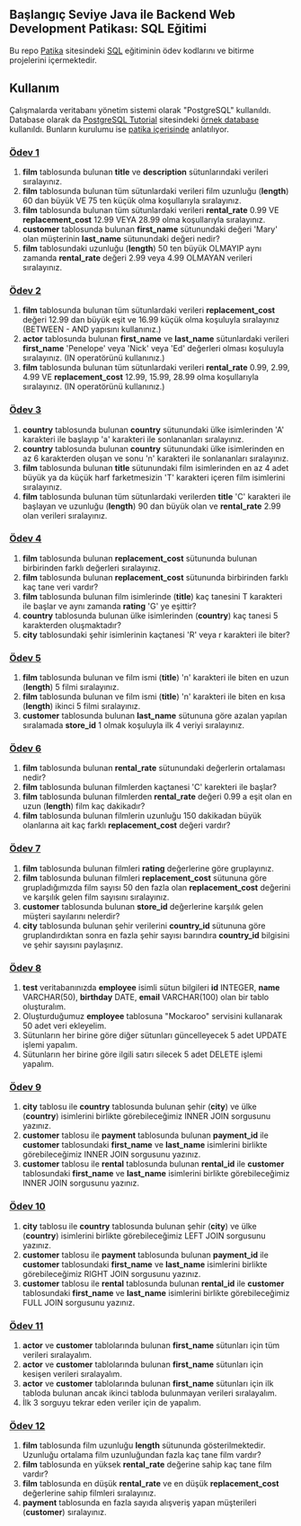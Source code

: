 ## Başlangıç Seviye Java ile Backend Web Development Patikası: SQL Eğitimi
Bu repo [Patika](https://app.patika.dev/) sitesindeki [SQL](https://app.patika.dev/moduller/sql) eğitiminin ödev kodlarını ve bitirme projelerini içermektedir.

## Kullanım
Çalışmalarda veritabanı yönetim sistemi olarak "PostgreSQL" kullanıldı. Database olarak da [PostgreSQL Tutorial](https://www.postgresqltutorial.com/) sitesindeki [örnek database](https://www.postgresqltutorial.com/wp-content/uploads/2019/05/dvdrental.zip) kullanıldı. Bunların kurulumu ise [patika içerisinde](https://app.patika.dev/moduller/sql/InstallPostgresql) anlatılıyor.

### [Ödev 1](https://app.patika.dev/moduller/sql/Odev1)
1. **film** tablosunda bulunan **title** ve **description** sütunlarındaki verileri sıralayınız.
2. **film** tablosunda bulunan tüm sütunlardaki verileri film uzunluğu (**length**) 60 dan büyük VE 75 ten küçük olma koşullarıyla sıralayınız.
3. **film** tablosunda bulunan tüm sütunlardaki verileri **rental_rate** 0.99 VE **replacement_cost** 12.99 VEYA 28.99 olma koşullarıyla sıralayınız.
4. **customer** tablosunda bulunan **first_name** sütunundaki değeri 'Mary' olan müşterinin **last_name** sütunundaki değeri nedir?
5. **film** tablosundaki uzunluğu (**length**) 50 ten büyük OLMAYIP aynı zamanda **rental_rate** değeri 2.99 veya 4.99 OLMAYAN verileri sıralayınız.

### [Ödev 2](https://app.patika.dev/moduller/sql/Odev2)
1. **film** tablosunda bulunan tüm sütunlardaki verileri **replacement_cost** değeri 12.99 dan büyük eşit ve 16.99 küçük olma koşuluyla sıralayınız (BETWEEN - AND yapısını kullanınız.)
2. **actor** tablosunda bulunan **first_name** ve **last_name** sütunlardaki verileri **first_name** 'Penelope' veya 'Nick' veya 'Ed' değerleri olması koşuluyla sıralayınız. (IN operatörünü kullanınız.)
3. **film** tablosunda bulunan tüm sütunlardaki verileri **rental_rate** 0.99, 2.99, 4.99 VE **replacement_cost** 12.99, 15.99, 28.99 olma koşullarıyla sıralayınız. (IN operatörünü kullanınız.)

### [Ödev 3](https://app.patika.dev/moduller/sql/Odev3)
1. **country** tablosunda bulunan **country** sütunundaki ülke isimlerinden 'A' karakteri ile başlayıp 'a' karakteri ile sonlananları sıralayınız.
2. **country** tablosunda bulunan **country** sütunundaki ülke isimlerinden en az 6 karakterden oluşan ve sonu 'n' karakteri ile sonlananları sıralayınız.
3. **film** tablosunda bulunan **title** sütunundaki film isimlerinden en az 4 adet büyük ya da küçük harf farketmesizin 'T' karakteri içeren film isimlerini sıralayınız.
4. **film** tablosunda bulunan tüm sütunlardaki verilerden **title** 'C' karakteri ile başlayan ve uzunluğu (**length**) 90 dan büyük olan ve **rental_rate** 2.99 olan verileri sıralayınız.

### [Ödev 4](https://app.patika.dev/moduller/sql/Odev4)
1. **film** tablosunda bulunan **replacement_cost** sütununda bulunan birbirinden farklı değerleri sıralayınız.
2. **film** tablosunda bulunan **replacement_cost** sütununda birbirinden farklı kaç tane veri vardır?
3. **film** tablosunda bulunan film isimlerinde (**title**) kaç tanesini T karakteri ile başlar ve aynı zamanda **rating** 'G' ye eşittir?
4. **country** tablosunda bulunan ülke isimlerinden (**country**) kaç tanesi 5 karakterden oluşmaktadır?
5. **city** tablosundaki şehir isimlerinin kaçtanesi 'R' veya r karakteri ile biter?

### [Ödev 5](https://app.patika.dev/moduller/sql/Odev5)
1. **film** tablosunda bulunan ve film ismi (**title**) 'n' karakteri ile biten en uzun (**length**) 5 filmi sıralayınız.
2. **film** tablosunda bulunan ve film ismi (**title**) 'n' karakteri ile biten en kısa (**length**) ikinci 5 filmi sıralayınız.
3. **customer** tablosunda bulunan **last_name** sütununa göre azalan yapılan sıralamada **store_id** 1 olmak koşuluyla ilk 4 veriyi sıralayınız.

### [Ödev 6](https://app.patika.dev/moduller/sql/Odev6)
1. **film** tablosunda bulunan **rental_rate** sütunundaki değerlerin ortalaması nedir?
2. **film** tablosunda bulunan filmlerden kaçtanesi 'C' karekteri ile başlar?
3. **film** tablosunda bulunan filmlerden **rental_rate** değeri 0.99 a eşit olan en uzun (**length**) film kaç dakikadır?
4. **film** tablosunda bulunan filmlerin uzunluğu 150 dakikadan büyük olanlarına ait kaç farklı **replacement_cost** değeri vardır?

### [Ödev 7](https://app.patika.dev/moduller/sql/Odev7)
1. **film** tablosunda bulunan filmleri **rating** değerlerine göre gruplayınız.
2. **film** tablosunda bulunan filmleri **replacement_cost** sütununa göre grupladığımızda film sayısı 50 den fazla olan **replacement_cost** değerini ve karşılık gelen film sayısını sıralayınız.
3. **customer** tablosunda bulunan **store_id** değerlerine karşılık gelen müşteri sayılarını nelerdir?
4. **city** tablosunda bulunan şehir verilerini **country_id** sütununa göre gruplandırdıktan sonra en fazla şehir sayısı barındıra **country_id** bilgisini ve şehir sayısını paylaşınız.

### [Ödev 8](https://app.patika.dev/moduller/sql/Odev8)
1. **test** veritabanınızda **employee** isimli sütun bilgileri **id** INTEGER, **name** VARCHAR(50), **birthday** DATE, **email** VARCHAR(100) olan bir tablo oluşturalım.
2. Oluşturduğumuz **employee** tablosuna "Mockaroo" servisini kullanarak 50 adet veri ekleyelim.
3. Sütunların her birine göre diğer sütunları güncelleyecek 5 adet UPDATE işlemi yapalım.
4. Sütunların her birine göre ilgili satırı silecek 5 adet DELETE işlemi yapalım.

### [Ödev 9](https://app.patika.dev/moduller/sql/Odev9)
1. **city** tablosu ile **country** tablosunda bulunan şehir (**city**) ve ülke (**country**) isimlerini birlikte görebileceğimiz INNER JOIN sorgusunu yazınız.
2. **customer** tablosu ile **payment** tablosunda bulunan **payment_id** ile **customer** tablosundaki **first_name** ve **last_name** isimlerini birlikte görebileceğimiz INNER JOIN sorgusunu yazınız.
3. **customer** tablosu ile **rental** tablosunda bulunan **rental_id** ile **customer** tablosundaki **first_name** ve **last_name** isimlerini birlikte görebileceğimiz INNER JOIN sorgusunu yazınız.

### [Ödev 10](https://app.patika.dev/moduller/sql/Odev10)
1. **city** tablosu ile **country** tablosunda bulunan şehir (**city**) ve ülke (**country**) isimlerini birlikte görebileceğimiz LEFT JOIN sorgusunu yazınız.
2. **customer** tablosu ile **payment** tablosunda bulunan **payment_id** ile **customer** tablosundaki **first_name** ve **last_name** isimlerini birlikte görebileceğimiz RIGHT JOIN sorgusunu yazınız.
3. **customer** tablosu ile **rental** tablosunda bulunan **rental_id** ile **customer** tablosundaki **first_name** ve **last_name** isimlerini birlikte görebileceğimiz FULL JOIN sorgusunu yazınız.

### [Ödev 11](https://app.patika.dev/moduller/sql/Odev11)
1. **actor** ve **customer** tablolarında bulunan **first_name** sütunları için tüm verileri sıralayalım.
2. **actor** ve **customer** tablolarında bulunan **first_name** sütunları için kesişen verileri sıralayalım.
3. **actor** ve **customer** tablolarında bulunan **first_name** sütunları için ilk tabloda bulunan ancak ikinci tabloda bulunmayan verileri sıralayalım.
4. İlk 3 sorguyu tekrar eden veriler için de yapalım.

### [Ödev 12](https://app.patika.dev/moduller/sql/Odev12)
1. **film** tablosunda film uzunluğu **length** sütununda gösterilmektedir. Uzunluğu ortalama film uzunluğundan fazla kaç tane film vardır?
2. **film** tablosunda en yüksek **rental_rate** değerine sahip kaç tane film vardır?
3. **film** tablosunda en düşük **rental_rate** ve en düşük **replacement_cost** değerlerine sahip filmleri sıralayınız.
4. **payment** tablosunda en fazla sayıda alışveriş yapan müşterileri (**customer**) sıralayınız.